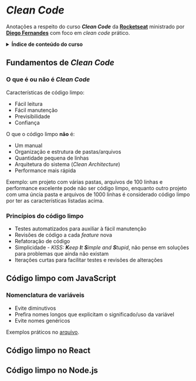 # *Clean Code*

Anotações a respeito do curso ***Clean Code*** da **[Rocketseat](https://www.rocketseat.com.br/ "Página oficial")** ministrado por **[Diego Fernandes](https://www.linkedin.com/in/diego-schell-fernandes/)** com foco em *clean code* prático.

<details>
<summary><b>Índice de conteúdo do curso</b></summary>

- [Fundamentos de *Clean Code*](#fundamentos-de-clean-code)
  - [O que é ou não é *Clean Code*](#o-que-é-ou-não-é-clean-code)
  - [Princípios do código limpo](#princípios-do-código-limpo)
- [Código limpo com JavaScript](#código-limpo-com-javascript)
  - [Nomenclatura de variáveis](#nomenclatura-de-variáveis)
  - Desafio: Nomeação de variáveis
  - Código limpo em booleanos
  - Deasfio: Booleanos
  - Causa vs. Efeito
  - Desafio: Causa vs. Efeito
  - Código em inglês
  - Desafio: Código em inglês
  - Regras em condicionais
  - Desafio: Regras em condicionais
  - Parâmetros e desestruturação
  - Desafio: Parâmetros e desestruturação
  - Números mágicos
  - Desafio: Números mágicos
  - Evite *Syntatic Sugars*
  - Desafio: Evite *Syntatic Sugars*
- Código limpo no React
- Código limpo no Node.js

</details>

## Fundamentos de *Clean Code*

### O que é ou não é *Clean Code*

Características de código limpo:

- Fácil leitura
- Fácil manutenção
- Previsibilidade
- Confiança

O que o código limpo **não** é:

- Um manual
- Organização e estrutura de pastas/arquivos
- Quantidade pequena de linhas
- Arquitetura do sistema (*Clean Architecture*)
- Performance mais rápida

Exemplo: um projeto com várias pastas, arquivos de 100 linhas e performance excelente pode não ser código limpo, enquanto outro projeto com uma úncia pasta e arquivos de 1000 linhas é considerado código limpo por ter as características listadas acima.

### Princípios do código limpo

- Testes automatizados para auxiliar à fácil manutenção
- Revisões de código a cada *feature* nova
- Refatoração de código
- Simplicidade - *KISS: **K**eep **I**t **S**imple and **S**tupid*, não pense em soluções para problemas que ainda não existam
- Iterações curtas para facilitar testes e revisões de alterações

## Código limpo com JavaScript

### Nomenclatura de variáveis

- Evite diminutivos
- Prefira nomes longos que explicitam o significado/uso da variável
- Evite nomes genéricos

Exemplos práticos no [arquivo](JavaScript/01_nomeclatura_variaveis.js).

## Código limpo no React

## Código limpo no Node.js
